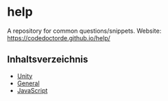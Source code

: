 # help
A repository for common questions/snippets.
Website: <https://codedoctorde.github.io/help/>

## Inhaltsverzeichnis

* [Unity](./unity)
* [General](./general)
* [JavaScript](./js)
